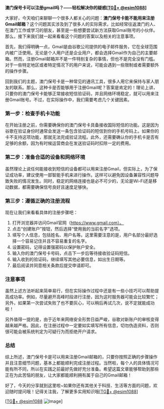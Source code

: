 **澳门保号卡可以注册gmail吗？——轻松解决你的疑惑[[TG💪+ @esim1088](https://t.me/s/esim1088)]**

大家好，今天咱们来聊聊一个很多人都关心的问题：**澳门保号卡能不能用来注册Gmail邮箱**？这个问题其实涉及到了很多人的实际需求，比如经常往返澳门的人、在澳门工作或学习的朋友，甚至是一些想要尝试新方法获取Gmail账号的小伙伴。那么，接下来我们就一起来看看这个问题的答案以及相关的注意事项。

首先，我们得明确一点，Gmail是由谷歌公司提供的电子邮件服务，它在全球范围内被广泛使用。无论是个人用户还是企业用户，都会选择Gmail作为自己的主要邮箱。然而，注册Gmail邮箱并不是一件特别复杂的事情，但也不是完全没有门槛。对于一些特定地区或者特定情况下的用户来说，可能会遇到一些限制或者需要额外的操作步骤。

回到我们的主题，澳门保号卡是一种常见的通讯工具，很多人用它来保持与家人朋友的联系。那么，这种卡是否能够用于注册Gmail呢？答案是肯定的！理论上讲，只要你的澳门保号卡能够正常接收短信验证码，并且网络环境稳定，就可以用来注册Gmail账号。不过，在实际操作中，我们需要考虑几个关键因素。

### 第一步：检查手机卡功能

在开始注册之前，你需要确保你的澳门保号卡具备接收国际短信的功能。这是因为谷歌在验证身份时通常会发送一条包含验证码的短信到你的手机号码上。如果你的卡不支持这项功能，那就无法完成验证流程。此外，还需要确认你的手机卡是否有足够的余额，因为有时候运营商会在发送验证码时扣除一定的费用。

### 第二步：准备合适的设备和网络环境

虽然理论上说任何能接收到短信的设备都可以用来注册Gmail，但实际上，为了保证成功率，建议使用一部智能手机来进行操作。这样可以避免因设备兼容性问题导致失败的情况发生。同时，稳定的网络连接也是必不可少的，无论是Wi-Fi还是移动数据，都需要确保信号良好且速度足够快。

### 第三步：遵循正确的注册流程

现在让我们来看看具体的注册步骤吧：

1. 打开浏览器并访问Gmail官网（https://www.gmail.com）。
2. 点击“创建账户”按钮，然后选择“使用我的当前名字”选项。
3. 填写个人信息，包括姓名、用户名等。这里需要注意的是，用户名部分最好选择一个容易记住并且不容易重复的名字。
4. 设置密码，记得设置强密码以保护账户安全。
5. 输入你的澳门保号卡号码，点击下一步后等待接收验证码短信。
6. 输入收到的验证码，继续填写其他必要信息，如出生日期等。
7. 最后阅读并同意相关条款后提交申请即可。

### 注意事项

虽然上述方法听起来简单易行，但在实际操作过程中还是有一些小技巧可以帮助提高成功率。例如，尽量避开高峰时段进行注册，因为这时服务器可能会比较繁忙；另外，如果第一次尝试失败了也不要灰心，可以稍后再试几次，说不定就能成功啦！

另外值得一提的是，由于近年来网络安全形势日益严峻，谷歌对新账户的审核变得越来越严格。因此，在注册过程中一定要如实填写所有信息，切勿伪造资料，否则很可能会被系统判定为可疑行为而拒绝开户请求。

### 总结

综上所述，澳门保号卡是可以用来注册Gmail邮箱的，只要你按照正确的步骤操作并且注意细节问题，基本上都能顺利完成注册过程。当然啦，每个人的具体情况可能有所不同，所以在实践之前最好先做好充分准备。希望这篇文章能够帮助到那些正在为此苦恼的朋友，让大家都能顺利拥有属于自己的Gmail邮箱！

好了，今天的分享就到这里啦~如果你还有其他关于科技、生活等方面的问题，欢迎随时提问哦！记得关注我，了解更多实用知识哦[[TG💪+ @esim1088](https://t.me/s/esim1088)] 

[[TG💪+ @esim1088](https://t.me/s/esim1088) ![Image](https://i.postimg.cc/4NQfJmqS/Snipaste-2025-05-13-00-14-12.png)]